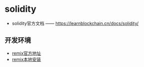 # solidity

- solidity官方文档 —— <https://learnblockchain.cn/docs/solidity/>

## 开发环境

- [remix官方地址](https://remix.ethereum.org/)
- [remix本地安装](安装.md)